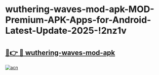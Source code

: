 # wuthering-waves-mod-apk-MOD-Premium-APK-Apps-for-Android-Latest-Update-2025-!2nz1v

# <h2><a href="https://3cro51.esa.edu.pl?title=wuthering-waves-mod-apk&ref=2nz1v">🔗👉 🔴 wuthering-waves-mod-apk</a></h2>

[![acn](https://github.com/user-attachments/assets/0f9c940e-d8b0-45ae-aac7-cd30a18b3e1c)](https://3cro51.esa.edu.pl?title=wuthering-waves-mod-apk&ref=2nz1v)

